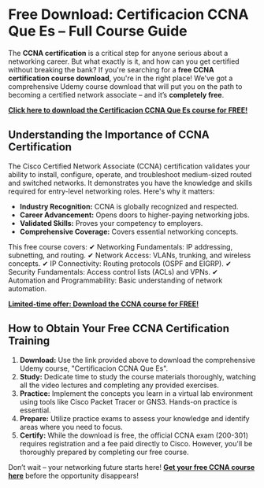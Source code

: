 # Free Download: Certificacion CCNA Que Es – Full Course Guide

The **CCNA certification** is a critical step for anyone serious about a networking career. But what exactly is it, and how can you get certified without breaking the bank? If you're searching for a **free CCNA certification course download**, you're in the right place! We've got a comprehensive Udemy course download that will put you on the path to becoming a certified network associate – and it’s **completely free**.

[**Click here to download the Certificacion CCNA Que Es course for FREE!**](https://udemywork.com/certificacion-ccna-que-es)

## Understanding the Importance of CCNA Certification

The Cisco Certified Network Associate (CCNA) certification validates your ability to install, configure, operate, and troubleshoot medium-sized routed and switched networks. It demonstrates you have the knowledge and skills required for entry-level networking roles. Here's why it matters:

*   **Industry Recognition:** CCNA is globally recognized and respected.
*   **Career Advancement:** Opens doors to higher-paying networking jobs.
*   **Validated Skills:** Proves your competency to employers.
*   **Comprehensive Coverage:** Covers essential networking concepts.

This free course covers:
✔ Networking Fundamentals: IP addressing, subnetting, and routing.
✔ Network Access: VLANs, trunking, and wireless concepts.
✔ IP Connectivity: Routing protocols (OSPF and EIGRP).
✔ Security Fundamentals: Access control lists (ACLs) and VPNs.
✔ Automation and Programmability: Basic understanding of network automation.

[**Limited-time offer: Download the CCNA course for FREE!**](https://udemywork.com/certificacion-ccna-que-es)

## How to Obtain Your Free CCNA Certification Training

1.  **Download:** Use the link provided above to download the comprehensive Udemy course, "Certificacion CCNA Que Es".
2.  **Study:** Dedicate time to study the course materials thoroughly, watching all the video lectures and completing any provided exercises.
3.  **Practice:** Implement the concepts you learn in a virtual lab environment using tools like Cisco Packet Tracer or GNS3. Hands-on practice is essential.
4. **Prepare:** Utilize practice exams to assess your knowledge and identify areas where you need to focus.
5.  **Certify:** While the download is free, the official CCNA exam (200-301) requires registration and a fee paid directly to Cisco. However, you'll be thoroughly prepared by completing our free course.

Don’t wait – your networking future starts here! **[Get your free CCNA course here](https://udemywork.com/certificacion-ccna-que-es)** before the opportunity disappears!
